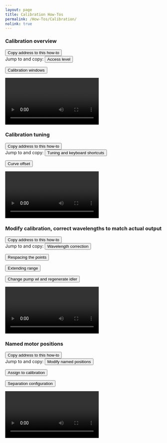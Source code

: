 ```yaml
---
layout: page
title: Calibration How-Tos
permalink: /How-Tos/Calibration/
nolink: true
---
```



### <a name="Vid010"></a>Calibration overview
<button class="btn" data-clipboard-text="{{site.fullUrl}}{{page.url}}#Vid010">
    Copy address to this how-to
</button>

<div class="row">
Jump to and copy:
  <button class="btn jump-to" onclick="goToSecond('CalibrationOverview',18)"
  data-clipboard-text="{{site.fullUrl}}{{page.url}}#Vid010?name=CalibrationOverview&time=18">
  Access level
  </button>

  <button class="btn jump-to" onclick="goToSecond('CalibrationOverview',39)"
  data-clipboard-text="{{site.fullUrl}}{{page.url}}#Vid010?name=CalibrationOverview&time=39">
  Calibration windows
  </button>
</div>

<video  controlsList="nodownload" controls class="video-js vjs-16-9" id="CalibrationOverview">
</video>



### <a name="Vid001"></a>Calibration tuning
<button class="btn" data-clipboard-text="{{site.fullUrl}}{{page.url}}#Vid001">
    Copy address to this how-to
</button>

<div class="row">
Jump to and copy:
  <button class="btn jump-to" onclick="goToSecond('CalibrationTuning',16)"
  data-clipboard-text="{{site.fullUrl}}{{page.url}}#Vid001?name=CalibrationTuning&time=16">
  Tuning and keyboard shortcuts
  </button>

  <button class="btn jump-to" onclick="goToSecond('CalibrationTuning',112)"
  data-clipboard-text="{{site.fullUrl}}{{page.url}}#Vid001?name=CalibrationTuning&time=112">
  Curve offset
  </button>
</div>

<video controls controlsList="nodownload" class="video-js vjs-16-9" id="CalibrationTuning">
</video>


### <a name="Vid002"></a>Modify calibration, correct wavelengths to match actual output
<button class="btn" data-clipboard-text="{{site.fullUrl}}{{page.url}}#Vid002">
    Copy address to this how-to
</button>

<div class="row">
Jump to and copy:
  <button class="btn jump-to" onclick="goToSecond('CalibrationModifications',15)"
  data-clipboard-text="{{site.fullUrl}}{{page.url}}#Vid002?name=CalibrationModifications&time=15">
  Wavelength correction
  </button>

  <button class="btn jump-to" onclick="goToSecond('CalibrationModifications',58)"
  data-clipboard-text="{{site.fullUrl}}{{page.url}}#Vid002?name=CalibrationModifications&time=58">
  Respacing the points
  </button>

  <button class="btn jump-to" onclick="goToSecond('CalibrationModifications',82)"
  data-clipboard-text="{{site.fullUrl}}{{page.url}}#Vid002?name=CalibrationModifications&time=82">
  Extending range
  </button>

  <button class="btn jump-to" onclick="goToSecond('CalibrationModifications',130)"
  data-clipboard-text="{{site.fullUrl}}{{page.url}}#Vid002?name=CalibrationModifications&time=130">
  Change pump wl and regenerate idler
  </button>
</div>


<video controls controlsList="nodownload" class="video-js vjs-16-9" id="CalibrationModifications">
</video>



### <a name="Vid005"></a>Named motor positions
<button class="btn" data-clipboard-text="{{site.fullUrl}}{{page.url}}#Vid005">
    Copy address to this how-to
</button>

<div class="row">
Jump to and copy:
  <button class="btn jump-to" onclick="goToSecond('NamedMotorPositions',18)"
  data-clipboard-text="{{site.fullUrl}}{{page.url}}#Vid005?name=NamedMotorPositions&time=18">
  Modify named positions
  </button>

  <button class="btn jump-to" onclick="goToSecond('NamedMotorPositions',60)"
  data-clipboard-text="{{site.fullUrl}}{{page.url}}#Vid005?name=NamedMotorPositions&time=60">
  Assign to calibration
  </button>

  <button class="btn jump-to" onclick="goToSecond('NamedMotorPositions',100)"
  data-clipboard-text="{{site.fullUrl}}{{page.url}}#Vid005?name=NamedMotorPositions&time=100">
  Separation configuration
  </button>
</div>


<video controls controlsList="nodownload" class="video-js vjs-16-9" id="NamedMotorPositions">
</video>



<script>
var params = "?sv=2019-12-12&st=2021-07-28T06%3A17%3A46Z&se=2068-05-02T06%3A17%3A00Z&sr=c&sp=r&sig=XD7n6ZF%2BZcbXAiD5pd7dIVI7b0kxH28KFI6iGGZkV44%3D";

var links = [
    { Name: "CalibrationOverview", Link: "https://lightconupdater.blob.core.windows.net/topas4infopage/Videos/CalibrationOverview.mp4"},
    { Name: "CalibrationTuning", Link: "https://lightconupdater.blob.core.windows.net/topas4infopage/Videos/CalibrationTuning.mp4"},  
    { Name: "CalibrationModifications", Link: "https://lightconupdater.blob.core.windows.net/topas4infopage/Videos/CalibrationModifications.mp4"},   
    { Name: "NamedMotorPositions", Link: "https://lightconupdater.blob.core.windows.net/topas4infopage/Videos/NamedMotorPositions.mp4"},
];


function InitializePlayer(link) {  
  videojs(link.Name).src({
    type: 'video/mp4',
    src: link.Link+params
  });
}

links.forEach(link => InitializePlayer(link));

if (location.hash != ""){
try {

if (findGetParameter("name") != "" && findGetParameter("time") != ""){
  goToSecond(findGetParameter("name"),findGetParameter("time"));
}

var myHash = window.location.hash.split("?")[0];
if (myHash != ""){
  scrollTo(myHash);
}
} catch {}
}


function scrollTo(hash) {
    location.hash =hash;
}

function findGetParameter(parameterName) {
    var result = "",
        tmp = [];

    window.location.hash
        .split("?")[1]
        .split("&")
        .forEach(function (item) {
          tmp = item.split("=");          
          if (tmp[0] === parameterName) result = decodeURIComponent(tmp[1]);
        });

    return result;
}



function goToSecond(name,time){
  videojs(name).currentTime(time);
}

</script>
